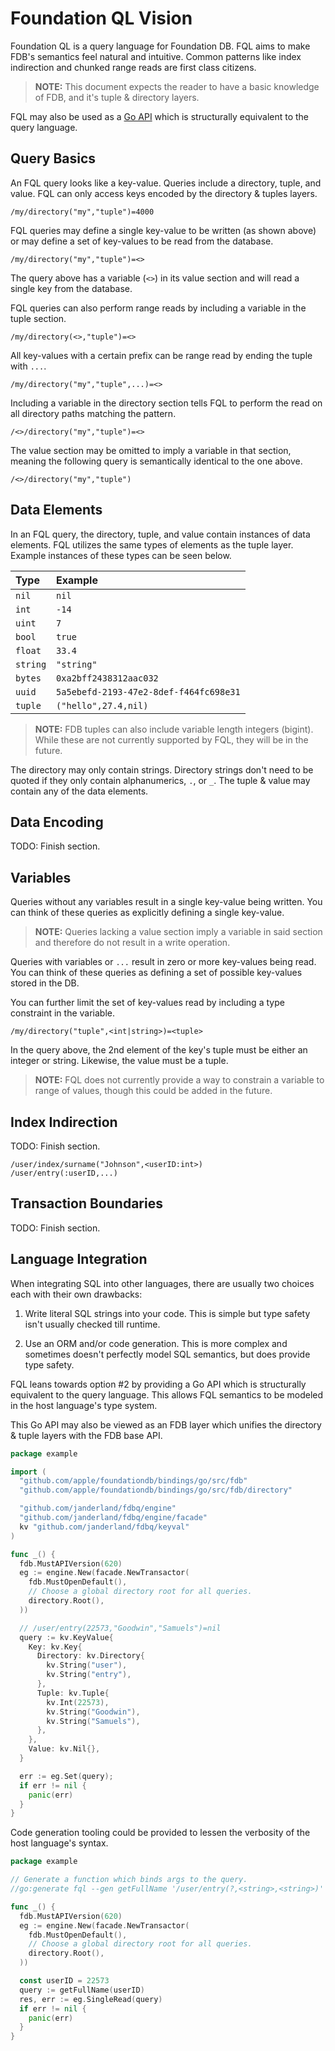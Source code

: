 # Foundation QL Vision

Foundation QL is a query language for Foundation DB. FQL
aims to make FDB's semantics feel natural and intuitive.
Common patterns like index indirection and chunked range
reads are first class citizens.

> __NOTE:__ This document expects the reader to have a basic
> knowledge of FDB, and it's tuple & directory layers.

FQL may also be used as a [Go API](#language-integration)
which is structurally equivalent to the query language. 

## Query Basics

An FQL query looks like a key-value. Queries include
a directory, tuple, and value. FQL can only access keys
encoded by the directory & tuples layers.

```fql
/my/directory("my","tuple")=4000
```

FQL queries may define a single key-value to be written (as
shown above) or may define a set of key-values to be read
from the database.

```fql
/my/directory("my","tuple")=<>
```

The query above has a variable (`<>`) in its value section
and will read a single key from the database. 

FQL queries can also perform range reads by including
a variable in the tuple section.

```fql
/my/directory(<>,"tuple")=<>
```

All key-values with a certain prefix can be range read by
ending the tuple with `...`.

```fql
/my/directory("my","tuple",...)=<>
```

Including a variable in the directory section tells FQL to
perform the read on all directory paths matching the
pattern.

```fql
/<>/directory("my","tuple")=<>
```

The value section may be omitted to imply a variable in
that section, meaning the following query is semantically
identical to the one above.

```fql
/<>/directory("my","tuple")
```

## Data Elements

In an FQL query, the directory, tuple, and value 
contain instances of data elements. FQL utilizes the 
same types of elements as the tuple layer. Example 
instances of these types can be seen below.

| Type     | Example                                |
|:---------|:---------------------------------------|
| `nil`    | `nil`                                  |
| `int`    | `-14`                                  |
| `uint`   | `7`                                    |
| `bool`   | `true`                                 |
| `float`  | `33.4`                                 |
| `string` | `"string"`                             |
| `bytes`  | `0xa2bff2438312aac032`                 |
| `uuid`   | `5a5ebefd-2193-47e2-8def-f464fc698e31` |
| `tuple`  | `("hello",27.4,nil)`                   |

> __NOTE:__ FDB tuples can also include variable length
> integers (bigint). While these are not currently
> supported by FQL, they will be in the future.

The directory may only contain strings. Directory strings 
don't need to be quoted if they only contain 
alphanumerics, `.`, or `_`. The tuple & value may 
contain any of the data elements.

## Data Encoding

TODO: Finish section.

## Variables

Queries without any variables result in a single key-value
being written. You can think of these queries as explicitly
defining a single key-value.

> __NOTE:__ Queries lacking a value section imply a variable
> in said section and therefore do not result in a write
> operation.

Queries with variables or `...` result in zero or more
key-values being read. You can think of these queries as
defining a set of possible key-values stored in the DB.

You can further limit the set of key-values read by
including a type constraint in the variable.

```fql
/my/directory("tuple",<int|string>)=<tuple>
```

In the query above, the 2nd element of the key's tuple must
be either an integer or string. Likewise, the value must be
a tuple.

> __NOTE:__ FQL does not currently provide a way to
> constrain a variable to range of values, though this could
> be added in the future.

## Index Indirection

TODO: Finish section.

```fql
/user/index/surname("Johnson",<userID:int>)
/user/entry(:userID,...)
```

## Transaction Boundaries

TODO: Finish section.

## Language Integration

When integrating SQL into other languages, there are usually
two choices each with their own drawbacks:

1. Write literal SQL strings into your code. This is simple
   but type safety isn't usually checked till runtime.

2. Use an ORM and/or code generation. This is more complex
   and sometimes doesn't perfectly model SQL semantics, but
   does provide type safety.

FQL leans towards option #2 by providing a Go API which is
structurally equivalent to the query language. This allows
FQL semantics to be modeled in the host language's type
system.

This Go API may also be viewed as an FDB layer which unifies
the directory & tuple layers with the FDB base API.

```go
package example

import (
  "github.com/apple/foundationdb/bindings/go/src/fdb"
  "github.com/apple/foundationdb/bindings/go/src/fdb/directory"

  "github.com/janderland/fdbq/engine"
  "github.com/janderland/fdbq/engine/facade"
  kv "github.com/janderland/fdbq/keyval"
)

func _() {
  fdb.MustAPIVersion(620)
  eg := engine.New(facade.NewTransactor(
    fdb.MustOpenDefault(),
    // Choose a global directory root for all queries.
    directory.Root(),
  ))

  // /user/entry(22573,"Goodwin","Samuels")=nil
  query := kv.KeyValue{
    Key: kv.Key{
      Directory: kv.Directory{
        kv.String("user"),
        kv.String("entry"),
      },
      Tuple: kv.Tuple{
        kv.Int(22573),
        kv.String("Goodwin"),
        kv.String("Samuels"),
      },
    },
    Value: kv.Nil{},
  }

  err := eg.Set(query);
  if err != nil {
    panic(err)
  }
}
```

Code generation tooling could be provided to lessen the
verbosity of the host language's syntax.

```go
package example

// Generate a function which binds args to the query.
//go:generate fql --gen getFullName '/user/entry(?,<string>,<string>)'

func _() {
  fdb.MustAPIVersion(620)
  eg := engine.New(facade.NewTransactor(
    fdb.MustOpenDefault(),
    // Choose a global directory root for all queries.
    directory.Root(),
  ))

  const userID = 22573
  query := getFullName(userID)
  res, err := eg.SingleRead(query)
  if err != nil {
    panic(err)
  }
}
```

